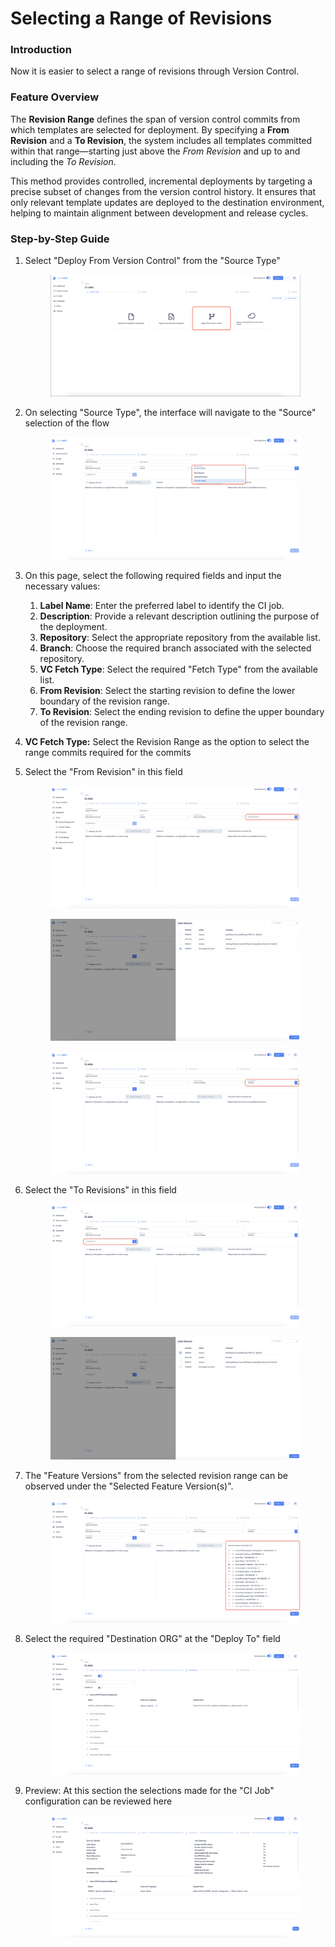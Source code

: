 # Selecting a Range of Revisions

### Introduction

Now it is easier to select a range of revisions through Version Control.

### Feature Overview

The **Revision Range** defines the span of version control commits from which templates are selected for deployment. By specifying a **From Revision** and a **To Revision**, the system includes all templates committed within that range—starting just above the _From Revision_ and up to and including the _To Revision_.

This method provides controlled, incremental deployments by targeting a precise subset of changes from the version control history. It ensures that only relevant template updates are deployed to the destination environment, helping to maintain alignment between development and release cycles.

### Step-by-Step Guide

1.  Select "Deploy From Version Control" from the "Source Type"&#x20;

    <figure><img src="../../../../../../.gitbook/assets/1.1 - Deploy From Version Control (3).png" alt=""><figcaption></figcaption></figure>
2.  On selecting "Source Type", the interface will navigate to the "Source" selection of the flow

    <figure><img src="../../../../../../.gitbook/assets/1 - Range of Revisions.png" alt=""><figcaption></figcaption></figure>
3. On this page, select the following required fields and input the necessary values:
   1. **Label Name**: Enter the preferred label to identify the CI job.
   2. **Description**: Provide a relevant description outlining the purpose of the deployment.
   3. **Repository**: Select the appropriate repository from the available list.
   4. **Branch**: Choose the required branch associated with the selected repository.
   5. **VC Fetch Type**: Select the required "Fetch Type" from the available list.
   6. **From Revision**: Select the starting revision to define the lower boundary of the revision range.
   7. **To Revision**: Select the ending revision to define the upper boundary of the revision range.
4. **VC Fetch Type:** Select the Revision Range as the option to select the range commits required for the commits
5.  Select the "From Revision" in this field

    <figure><img src="../../../../../../.gitbook/assets/2 - Range of Revisions.png" alt=""><figcaption></figcaption></figure>

    <figure><img src="../../../../../../.gitbook/assets/3 - Range of Revisions.png" alt=""><figcaption></figcaption></figure>

    <figure><img src="../../../../../../.gitbook/assets/3.1 - Range of Revisions.png" alt=""><figcaption></figcaption></figure>
6.  Select the "To Revisions" in this field

    <figure><img src="../../../../../../.gitbook/assets/4 - Range of Revisions.png" alt=""><figcaption></figcaption></figure>

    <figure><img src="../../../../../../.gitbook/assets/5 - Range of Revisions.png" alt=""><figcaption></figcaption></figure>
7.  The "Feature Versions" from the selected revision range can be observed under the "Selected Feature Version(s)".

    <figure><img src="../../../../../../.gitbook/assets/6 - Range of Revisions.png" alt=""><figcaption></figcaption></figure>
8.  Select the required "Destination ORG" at the "Deploy To" field

    <figure><img src="../../../../../../.gitbook/assets/7 - Range of Revisions.png" alt=""><figcaption></figcaption></figure>
9.  Preview: At this section the selections made for the "CI Job" configuration can be reviewed here

    <figure><img src="../../../../../../.gitbook/assets/8 - Range of Revisions.png" alt=""><figcaption></figcaption></figure>
